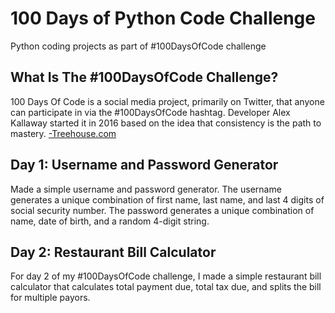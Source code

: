 # 100 Days of Python Code Challenge
Python coding projects as part of #100DaysOfCode challenge

## What Is The #100DaysOfCode Challenge?
100 Days Of Code is a social media project, primarily on Twitter, that anyone can participate in via the #100DaysOfCode hashtag. Developer Alex Kallaway started it in 2016 based on the idea that consistency is the path to mastery. [-Treehouse.com](https://join.teamtreehouse.com/100-days-ofcode/#:~:text=100%20Days%20Of%20Code%20is,is%20the%20path%20to%20mastery.)

## Day 1: Username and Password Generator
Made a simple username and password generator. The username generates a unique combination of first name, last name, and last 4 digits of social security number. The password generates a unique combination of name, date of birth, and a random 4-digit string. 

## Day 2: Restaurant Bill Calculator 
For day 2 of my #100DaysOfCode challenge, I made a simple restaurant bill calculator that calculates total payment due, total tax due, and splits the bill for multiple payors.
